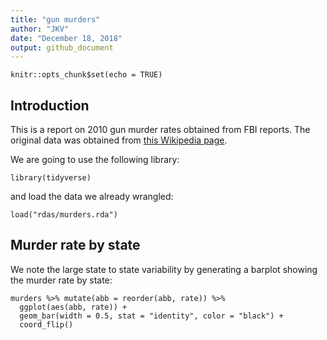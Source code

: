 ```yaml
---
title: "gun murders"
author: "JKV"
date: "December 18, 2018"
output: github_document
---
```


```{r setup, include=FALSE}
knitr::opts_chunk$set(echo = TRUE)
```

## Introduction

This is a report on 2010 gun murder rates obtained from FBI reports. The original data was obtained from [this Wikipedia page](https://en.wikipedia.org/wiki/Murder_in_the_United_States_by_state).

We are going to use the following library:

```{r loading-libs, message=FALSE}
library(tidyverse)
```
  
and load the data we already wrangled:

```{r}
load("rdas/murders.rda")
```

## Murder rate by state 

We note the large state to state variability by generating a barplot showing the murder rate by state:

```{r murder-rate-by-state, echo=FALSE}
murders %>% mutate(abb = reorder(abb, rate)) %>%
  ggplot(aes(abb, rate)) +
  geom_bar(width = 0.5, stat = "identity", color = "black") +
  coord_flip()
```
